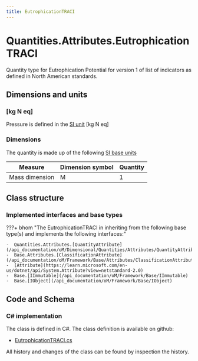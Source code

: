 ```yaml
---
title: EutrophicationTRACI
---
```


# Quantities.Attributes.EutrophicationTRACI

Quantity type for Eutrophication Potential for version 1 of list of indicators as defined in North American standards.

## Dimensions and units

### [kg N eq]

Pressure is defined in the [SI unit](https://bhom.xyz/documentation/BHoM_oM/BHoM-Units-conventions/) [kg N eq]

### Dimensions

The quantity is made up of the following [SI base units](https://en.wikipedia.org/wiki/SI_base_unit)

| Measure        | Dimension symbol | Quantity |
|------------------|--------|----------|
| Mass dimension |  M  |1  |


## Class structure

### Implemented interfaces and base types

???+ bhom "The EutrophicationTRACI in inheriting from the following base type(s) and implements the following interfaces:"

    -  Quantities.Attributes.[QuantityAttribute](/api_documentation/oM/Dimensional/Quantities/Attributes/QuantityAttribute)
    -  Base.Attributes.[ClassificationAttribute](/api_documentation/oM/Framework/Base/Attributes/ClassificationAttribute)
    -  [Attribute](https://learn.microsoft.com/en-us/dotnet/api/System.Attribute?view=netstandard-2.0)
    -  Base.[IImmutable](/api_documentation/oM/Framework/Base/IImmutable)
    -  Base.[IObject](/api_documentation/oM/Framework/Base/IObject)




## Code and Schema

### C# implementation

The class is defined in C#. The class definition is available on github:

- [EutrophicationTRACI.cs](https://github.com/BHoM/BHoM/blob/develop/Quantities_oM/Attributes\EutrophicationTRACI.cs)

All history and changes of the class can be found by inspection the history.
